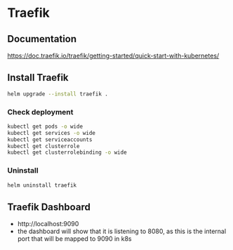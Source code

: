 # Traefik

## Documentation

https://doc.traefik.io/traefik/getting-started/quick-start-with-kubernetes/

## Install Traefik
```bash
helm upgrade --install traefik .
```

### Check deployment
```bash
kubectl get pods -o wide
kubectl get services -o wide
kubectl get serviceaccounts
kubectl get clusterrole
kubectl get clusterrolebinding -o wide
```

### Uninstall
```bash
helm uninstall traefik
```

## Traefik Dashboard

- http://localhost:9090
- the dashboard will show that it is listening to 8080, as this is the internal port that will be mapped to 9090 in k8s
